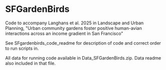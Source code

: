 # SFGardenBirds
Code to accompany Langhans et al. 2025 in Landscape and Urban Planning, "Urban community gardens foster positive human-avian interactions across an income gradient in San Francisco"

See SFgardenbirds_code_readme for description of code and correct order to run scripts in.

All data for running code available in Data_SFGardenBirds.zip. Data readme also included in that file.
